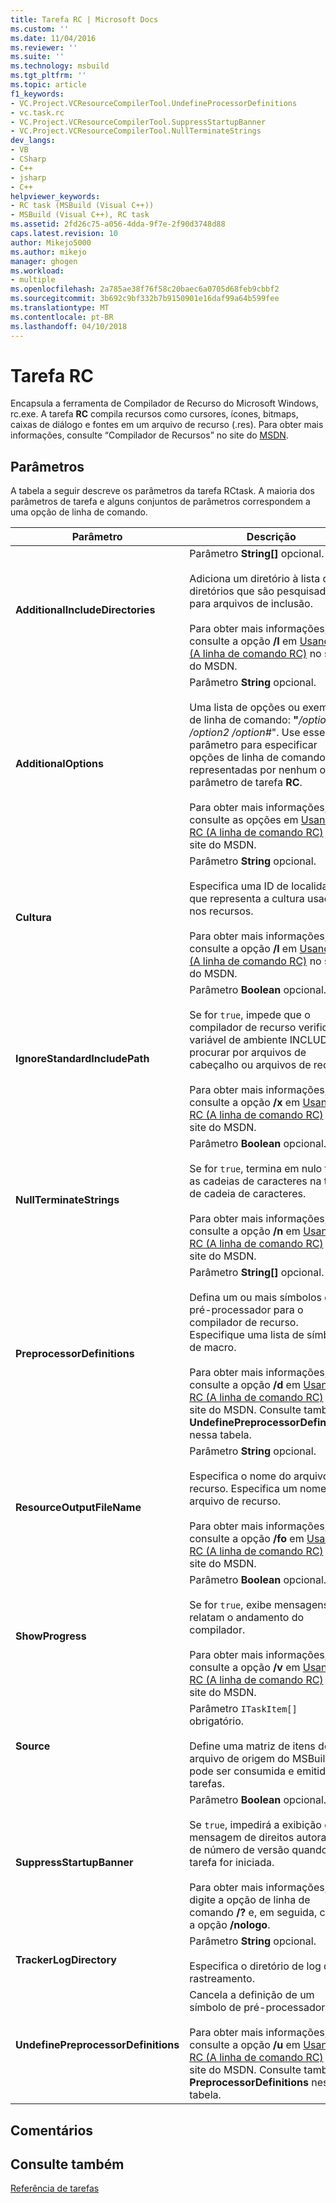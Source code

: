 ```yaml
---
title: Tarefa RC | Microsoft Docs
ms.custom: ''
ms.date: 11/04/2016
ms.reviewer: ''
ms.suite: ''
ms.technology: msbuild
ms.tgt_pltfrm: ''
ms.topic: article
f1_keywords:
- VC.Project.VCResourceCompilerTool.UndefineProcessorDefinitions
- vc.task.rc
- VC.Project.VCResourceCompilerTool.SuppressStartupBanner
- VC.Project.VCResourceCompilerTool.NullTerminateStrings
dev_langs:
- VB
- CSharp
- C++
- jsharp
- C++
helpviewer_keywords:
- RC task (MSBuild (Visual C++))
- MSBuild (Visual C++), RC task
ms.assetid: 2fd26c75-a056-4dda-9f7e-2f90d3748d88
caps.latest.revision: 10
author: Mikejo5000
ms.author: mikejo
manager: ghogen
ms.workload:
- multiple
ms.openlocfilehash: 2a785ae38f76f58c20baec6a0705d68feb9cbbf2
ms.sourcegitcommit: 3b692c9bf332b7b9150901e16daf99a64b599fee
ms.translationtype: MT
ms.contentlocale: pt-BR
ms.lasthandoff: 04/10/2018
---
```

# <a name="rc-task"></a>Tarefa RC
Encapsula a ferramenta de Compilador de Recurso do Microsoft Windows, rc.exe. A tarefa **RC** compila recursos como cursores, ícones, bitmaps, caixas de diálogo e fontes em um arquivo de recurso (.res). Para obter mais informações, consulte “Compilador de Recursos” no site do [MSDN](http://go.microsoft.com/fwlink/?LinkId=737).  
  
## <a name="parameters"></a>Parâmetros  
 A tabela a seguir descreve os parâmetros da tarefa RCtask. A maioria dos parâmetros de tarefa e alguns conjuntos de parâmetros correspondem a uma opção de linha de comando.  
  
|Parâmetro|Descrição|  
|---------------|-----------------|  
|**AdditionalIncludeDirectories**|Parâmetro **String[]** opcional.<br /><br /> Adiciona um diretório à lista de diretórios que são pesquisados para arquivos de inclusão.<br /><br /> Para obter mais informações, consulte a opção **/I** em [Usando RC (A linha de comando RC)](http://go.microsoft.com/fwlink/?LinkId=155730) no site do MSDN.|  
|**AdditionalOptions**|Parâmetro **String** opcional.<br /><br /> Uma lista de opções ou exemplos de linha de comando: **"***/option1 /option2 /option#*". Use esse parâmetro para especificar opções de linha de comando não representadas por nenhum outro parâmetro de tarefa **RC**.<br /><br /> Para obter mais informações, consulte as opções em [Usando RC (A linha de comando RC)](http://go.microsoft.com/fwlink/?LinkId=155730) no site do MSDN.|  
|**Cultura**|Parâmetro **String** opcional.<br /><br /> Especifica uma ID de localidade que representa a cultura usada nos recursos.<br /><br /> Para obter mais informações, consulte a opção **/l** em [Usando RC (A linha de comando RC)](http://go.microsoft.com/fwlink/?LinkId=155730) no site do MSDN.|  
|**IgnoreStandardIncludePath**|Parâmetro **Boolean** opcional.<br /><br /> Se for `true`, impede que o compilador de recurso verifique a variável de ambiente INCLUDE ao procurar por arquivos de cabeçalho ou arquivos de recurso.<br /><br /> Para obter mais informações, consulte a opção **/x** em [Usando RC (A linha de comando RC)](http://go.microsoft.com/fwlink/?LinkId=155730) no site do MSDN.|  
|**NullTerminateStrings**|Parâmetro **Boolean** opcional.<br /><br /> Se for `true`, termina em nulo todas as cadeias de caracteres na tabela de cadeia de caracteres.<br /><br /> Para obter mais informações, consulte a opção **/n** em [Usando RC (A linha de comando RC)](http://go.microsoft.com/fwlink/?LinkId=155730) no site do MSDN.|  
|**PreprocessorDefinitions**|Parâmetro **String[]** opcional.<br /><br /> Defina um ou mais símbolos de pré-processador para o compilador de recurso. Especifique uma lista de símbolos de macro.<br /><br /> Para obter mais informações, consulte a opção **/d** em [Usando RC (A linha de comando RC)](http://go.microsoft.com/fwlink/?LinkId=155730) no site do MSDN. Consulte também **UndefinePreprocessorDefinitions** nessa tabela.|  
|**ResourceOutputFileName**|Parâmetro **String** opcional.<br /><br /> Especifica o nome do arquivo de recurso. Especifica um nome de arquivo de recurso.<br /><br /> Para obter mais informações, consulte a opção **/fo** em [Usando RC (A linha de comando RC)](http://go.microsoft.com/fwlink/?LinkId=155730) no site do MSDN.|  
|**ShowProgress**|Parâmetro **Boolean** opcional.<br /><br /> Se for `true`, exibe mensagens que relatam o andamento do compilador.<br /><br /> Para obter mais informações, consulte a opção **/v** em [Usando RC (A linha de comando RC)](http://go.microsoft.com/fwlink/?LinkId=155730) no site do MSDN.|  
|**Source**|Parâmetro `ITaskItem[]` obrigatório.<br /><br /> Define uma matriz de itens de arquivo de origem do MSBuild que pode ser consumida e emitida por tarefas.|  
|**SuppressStartupBanner**|Parâmetro **Boolean** opcional.<br /><br /> Se `true`, impedirá a exibição da mensagem de direitos autorais e de número de versão quando a tarefa for iniciada.<br /><br /> Para obter mais informações, digite a opção de linha de comando **/?**  e, em seguida, confira a opção **/nologo**.|  
|**TrackerLogDirectory**|Parâmetro **String** opcional.<br /><br /> Especifica o diretório de log de rastreamento.|  
|**UndefinePreprocessorDefinitions**|Cancela a definição de um símbolo de pré-processador.<br /><br /> Para obter mais informações, consulte a opção **/u** em [Usando RC (A linha de comando RC)](http://go.microsoft.com/fwlink/?LinkId=155730) no site do MSDN. Consulte também **PreprocessorDefinitions** nessa tabela.|  
  
## <a name="remarks"></a>Comentários  
  
## <a name="see-also"></a>Consulte também  
 [Referência de tarefas](../msbuild/msbuild-task-reference.md)